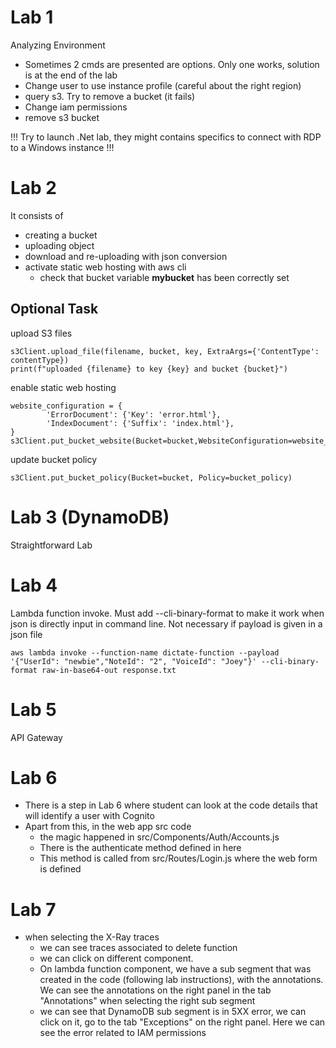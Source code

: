 # Lab 1

Analyzing Environment

* Sometimes 2 cmds are presented are options. Only one works, solution is at the end of the lab
* Change user to use instance profile (careful about the right region)
* query s3. Try to remove a bucket (it fails)
* Change iam permissions
* remove s3 bucket

!!! Try to launch .Net lab, they might contains specifics to connect with RDP to a Windows instance !!!


# Lab 2

It consists of 
* creating a bucket
* uploading object
* download and re-uploading with json conversion
* activate static web hosting with aws cli
  * check that bucket variable **mybucket** has been correctly set

## Optional Task

upload S3 files

```
s3Client.upload_file(filename, bucket, key, ExtraArgs={'ContentType': contentType})
print(f"uploaded {filename} to key {key} and bucket {bucket}")
```

enable static web hosting

```
website_configuration = {
        'ErrorDocument': {'Key': 'error.html'},
        'IndexDocument': {'Suffix': 'index.html'},
}
s3Client.put_bucket_website(Bucket=bucket,WebsiteConfiguration=website_configuration)
```

update bucket policy

```
s3Client.put_bucket_policy(Bucket=bucket, Policy=bucket_policy)
```


# Lab 3 (DynamoDB)

Straightforward Lab


# Lab 4

Lambda function invoke. Must add --cli-binary-format to make it work when json is directly input in command line.
Not necessary if payload is given in a json file

```
aws lambda invoke --function-name dictate-function --payload '{"UserId": "newbie","NoteId": "2", "VoiceId": "Joey"}' --cli-binary-format raw-in-base64-out response.txt
```

# Lab 5 

API Gateway

# Lab 6

* There is a step in Lab 6 where student can look at the code details that will identify a user with Cognito
* Apart from this, in the web app src code
  * the magic happened in src/Components/Auth/Accounts.js
  * There is the authenticate method defined in here
  * This method is called from src/Routes/Login.js where the web form is defined

# Lab 7

* when selecting the X-Ray traces
  * we can see traces associated to delete function
  * we can click on different component.
  * On lambda function component, we have a sub segment that was created in the code (following lab instructions), with the annotations. We can see the annotations on the right panel in the tab "Annotations" when selecting the right sub segment
  * we can see that DynamoDB sub segment is in 5XX error, we can click on it, go to the tab "Exceptions" on the right panel. Here we can see the error related to IAM permissions